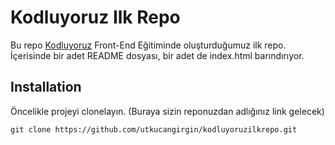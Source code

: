 # Kodluyoruz Ilk Repo
Bu repo [Kodluyoruz](https://www.kodluyoruz.org/) Front-End Eğitiminde oluşturduğumuz ilk repo. İçerisinde bir adet README dosyası, bir adet de index.html barındırıyor. 

## Installation
Öncelikle projeyi clonelayın. (Buraya sizin reponuzdan adlığınız link gelecek)

```                        
git clone https://github.com/utkucangirgin/kodluyoruzilkrepo.git
```